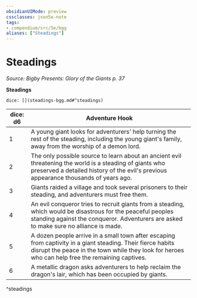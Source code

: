 ```yaml
---
obsidianUIMode: preview
cssclasses: json5e-note
tags:
- compendium/src/5e/bgg
aliases: ["Steadings"]
---
```

# Steadings
*Source: Bigby Presents: Glory of the Giants p. 37* 

**Steadings**

`dice: [](steadings-bgg.md#^steadings)`

| dice: d6 | Adventure Hook |
|----------|----------------|
| 1 | A young giant looks for adventurers' help turning the rest of the steading, including the young giant's family, away from the worship of a demon lord. |
| 2 | The only possible source to learn about an ancient evil threatening the world is a steading of giants who preserved a detailed history of the evil's previous appearance thousands of years ago. |
| 3 | Giants raided a village and took several prisoners to their steading, and adventurers must free them. |
| 4 | An evil conqueror tries to recruit giants from a steading, which would be disastrous for the peaceful peoples standing against the conqueror. Adventurers are asked to make sure no alliance is made. |
| 5 | A dozen people arrive in a small town after escaping from captivity in a giant steading. Their fierce habits disrupt the peace in the town while they look for heroes who can help free the remaining captives. |
| 6 | A metallic dragon asks adventurers to help reclaim the dragon's lair, which has been occupied by giants. |
^steadings